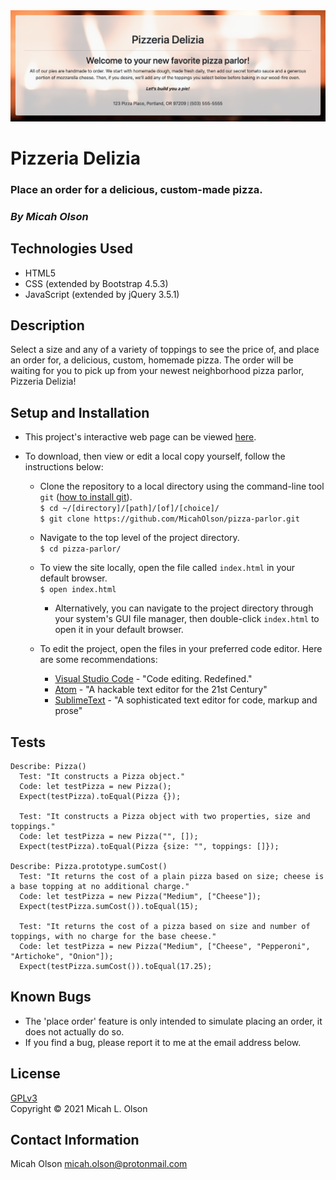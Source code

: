 <img src="img/preview.png" alt="A screenshot of Pizzeria Delizia"> 

# Pizzeria Delizia

### Place an order for a delicious, custom-made pizza.

### _By Micah Olson_

## Technologies Used
* HTML5
* CSS (extended by Bootstrap 4.5.3)
* JavaScript (extended by jQuery 3.5.1)

## Description
Select a size and any of a variety of toppings to see the price of, and place an order for, a delicious, custom, homemade pizza. The order will be waiting for you to pick up from your newest neighborhood pizza parlor, Pizzeria Delizia!  

## Setup and Installation
* This project's interactive web page can be viewed [here](https://micaholson.github.io/pizza-parlor).  

* To download, then view or edit a local copy yourself, follow the instructions below:  

  * Clone the repository to a local directory using the command-line tool `git` ([how to install git](https://www.learnhowtoprogram.com/introduction-to-programming/getting-started-with-intro-to-programming/git-and-github)).  
    `$ cd ~/[directory]/[path]/[of]/[choice]/`  
    `$ git clone https://github.com/MicahOlson/pizza-parlor.git`  
  
  * Navigate to the top level of the project directory.  
    `$ cd pizza-parlor/`   

  * To view the site locally, open the file called `index.html` in your default browser.  
    `$ open index.html`  

    * Alternatively, you can navigate to the project directory through your system's GUI file manager, then double-click `index.html` to open it in your default browser.  

  * To edit the project, open the files in your preferred code editor. Here are some recommendations:
    * [Visual Studio Code](https://code.visualstudio.com) - "Code editing. Redefined."
    * [Atom](https://atom.io) - "A hackable text editor for the 21st Century"
    * [SublimeText](https://www.sublimetext.com) - "A sophisticated text editor for code, markup and prose" 

## Tests
```
Describe: Pizza()
  Test: "It constructs a Pizza object."
  Code: let testPizza = new Pizza();
  Expect(testPizza).toEqual(Pizza {});

  Test: "It constructs a Pizza object with two properties, size and toppings."
  Code: let testPizza = new Pizza("", []);
  Expect(testPizza).toEqual(Pizza {size: "", toppings: []});

Describe: Pizza.prototype.sumCost()
  Test: "It returns the cost of a plain pizza based on size; cheese is a base topping at no additional charge."
  Code: let testPizza = new Pizza("Medium", ["Cheese"]);
  Expect(testPizza.sumCost()).toEqual(15);

  Test: "It returns the cost of a pizza based on size and number of toppings, with no charge for the base cheese."
  Code: let testPizza = new Pizza("Medium", ["Cheese", "Pepperoni", "Artichoke", "Onion"]);
  Expect(testPizza.sumCost()).toEqual(17.25);
```

## Known Bugs
* The 'place order' feature is only intended to simulate placing an order, it does not actually do so.
* If you find a bug, please report it to me at the email address below.

## License
[GPLv3](https://choosealicense.com/licenses/gpl-3.0/)\
Copyright &copy; 2021 Micah L. Olson

## Contact Information
Micah Olson micah.olson@protonmail.com